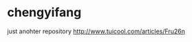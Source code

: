 # chengyifang
just anohter repository
http://www.tuicool.com/articles/Fru26n
                       